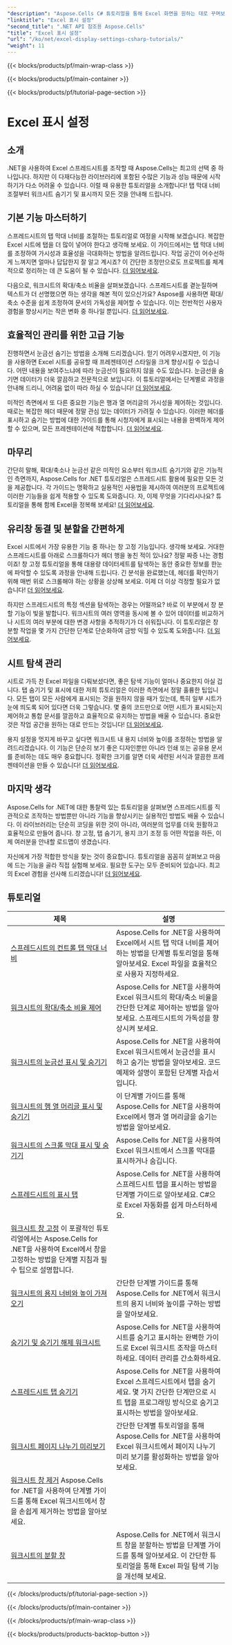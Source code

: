 ```yaml
---
"description": "Aspose.Cells C# 튜토리얼을 통해 Excel 화면을 원하는 대로 꾸며보세요. 글꼴, 색상, 서식을 변경하고 매력적인 보고서를 만들어 보세요."
"linktitle": "Excel 표시 설정"
"second_title": ".NET API 참조용 Aspose.Cells"
"title": "Excel 표시 설정"
"url": "/ko/net/excel-display-settings-csharp-tutorials/"
"weight": 11
---
```


{{< blocks/products/pf/main-wrap-class >}}

{{< blocks/products/pf/main-container >}}

{{< blocks/products/pf/tutorial-page-section >}}

# Excel 표시 설정

## 소개

.NET을 사용하여 Excel 스프레드시트를 조작할 때 Aspose.Cells는 최고의 선택 중 하나입니다. 하지만 이 다재다능한 라이브러리에 포함된 수많은 기능과 성능 때문에 시작하기가 다소 어려울 수 있습니다. 이럴 때 유용한 튜토리얼을 소개합니다! 탭 막대 너비 조절부터 워크시트 숨기기 및 표시까지 모든 것을 안내해 드립니다.

## 기본 기능 마스터하기

스프레드시트의 탭 막대 너비를 조절하는 튜토리얼로 여정을 시작해 보겠습니다. 복잡한 Excel 시트에 탭을 더 많이 넣어야 한다고 생각해 보세요. 이 가이드에서는 탭 막대 너비를 조정하여 가시성과 효율성을 극대화하는 방법을 알려드립니다. 작업 공간이 어수선하게 느껴지면 얼마나 답답한지 잘 알고 계시죠? 이 간단한 조정만으로도 프로젝트를 체계적으로 정리하는 데 큰 도움이 될 수 있습니다. [더 읽어보세요](./control-tab-bar-width-of-spreadsheet/).

다음으로, 워크시트의 확대/축소 비율을 살펴보겠습니다. 스프레드시트를 곁눈질하며 텍스트가 더 선명했으면 하는 생각을 해본 적이 있으신가요? Aspose를 사용하면 확대/축소 수준을 쉽게 조정하여 문서의 가독성을 제어할 수 있습니다. 이는 전반적인 사용자 경험을 향상시키는 작은 변화 중 하나일 뿐입니다. [더 읽어보세요](./controll-zoom-factor-of-worksheet/). 

## 효율적인 관리를 위한 고급 기능

진행하면서 눈금선 숨기는 방법을 소개해 드리겠습니다. 믿기 어려우시겠지만, 이 기능을 사용하면 Excel 시트를 공유할 때 프레젠테이션 스타일을 크게 향상시킬 수 있습니다. 어떤 내용을 보여주느냐에 따라 눈금선이 필요하지 않을 수도 있습니다. 눈금선을 숨기면 데이터가 더욱 깔끔하고 전문적으로 보입니다. 이 튜토리얼에서는 단계별로 과정을 안내해 드리니, 어려움 없이 따라 하실 수 있습니다! [더 읽어보세요](./display-and-hide-gridlines-of-worksheet/).

미적인 측면에서 또 다른 중요한 기능은 행과 열 머리글의 가시성을 제어하는 것입니다. 때로는 복잡한 헤더 때문에 정말 관심 있는 데이터가 가려질 수 있습니다. 이러한 헤더를 표시하고 숨기는 방법에 대한 가이드를 통해 시청자에게 표시되는 내용을 완벽하게 제어할 수 있으며, 모든 프레젠테이션에 적합합니다. [더 읽어보세요](./display-and-hide-row-column-headers-of-worksheet/).

## 마무리

간단히 말해, 확대/축소나 눈금선 같은 미적인 요소부터 워크시트 숨기기와 같은 기능적인 측면까지, Aspose.Cells for .NET 튜토리얼은 스프레드시트 활용에 필요한 모든 것을 제공합니다. 각 가이드는 명확하고 실용적인 사용법을 제시하여 여러분의 프로젝트에 이러한 기능들을 쉽게 적용할 수 있도록 도와줍니다. 자, 이제 무엇을 기다리시나요? 튜토리얼을 통해 함께 Excel을 정복해 보세요! [더 읽어보세요](./hide-and-unhide-worksheet/).

## 유리창 동결 및 분할을 간편하게

Excel 시트에서 가장 유용한 기능 중 하나는 창 고정 기능입니다. 생각해 보세요. 거대한 스프레드시트를 아래로 스크롤하다가 헤더 행을 놓친 적이 있나요? 정말 짜증 나는 경험이죠! 창 고정 튜토리얼을 통해 대용량 데이터세트를 탐색하는 동안 중요한 정보를 한눈에 파악할 수 있도록 과정을 안내해 드립니다. 긴 분석을 완료했는데, 헤더를 확인하기 위해 매번 위로 스크롤해야 하는 상황을 상상해 보세요. 이제 더 이상 걱정할 필요가 없습니다! [더 읽어보세요](./freeze-panes-of-worksheet/).

하지만 스프레드시트의 특정 섹션을 탐색하는 경우는 어떨까요? 바로 이 부분에서 창 분할 기능이 빛을 발합니다. 워크시트의 여러 영역을 동시에 볼 수 있어 데이터를 비교하거나 시트의 여러 부분에 대한 변경 사항을 추적하기가 더 쉬워집니다. 이 튜토리얼은 창 분할 작업을 몇 가지 간단한 단계로 단순화하여 금방 익힐 수 있도록 도와줍니다. [더 읽어보세요](./split-panes-of-worksheet/).

## 시트 탐색 관리

시트로 가득 찬 Excel 파일을 다뤄보셨다면, 좋은 탐색 기능이 얼마나 중요한지 아실 겁니다. 탭 숨기기 및 표시에 대한 저희 튜토리얼은 이러한 측면에서 정말 훌륭한 팁입니다. 모든 탭이 모든 사람에게 표시되는 것을 원하지 않을 때가 있는데, 특히 일부 시트가 눈에 띄도록 되어 있다면 더욱 그렇습니다. 몇 줄의 코드만으로 어떤 시트가 표시되는지 제어하고 통합 문서를 깔끔하고 효율적으로 유지하는 방법을 배울 수 있습니다. 중요한 것은 작업 공간을 원하는 대로 만드는 것입니다! [더 읽어보세요](./hide-tabs-of-spreadsheet/).

용지 설정을 멋지게 바꾸고 싶다면 워크시트 내 용지 너비와 높이를 조정하는 방법을 알려드리겠습니다. 이 기능은 단순히 보기 좋은 디자인뿐만 아니라 인쇄 또는 공유용 문서를 준비하는 데도 매우 중요합니다. 정확한 크기를 알면 더욱 세련된 서식과 깔끔한 프레젠테이션을 만들 수 있습니다! [더 읽어보세요](./get-paper-width-and-height-of-worksheet/).

## 마지막 생각

Aspose.Cells for .NET에 대한 통찰력 있는 튜토리얼을 살펴보면 스프레드시트를 직관적으로 조작하는 방법뿐만 아니라 기능을 향상시키는 실용적인 방법도 배울 수 있습니다. 이 라이브러리는 단순히 코딩을 위한 것이 아니라, 여러분의 업무를 더욱 원활하고 효율적으로 만들어 줍니다. 창 고정, 탭 숨기기, 용지 크기 조정 등 어떤 작업을 하든, 이제 여러분을 안내할 로드맵이 생겼습니다.

자신에게 가장 적합한 방식을 찾는 것이 중요합니다. 튜토리얼을 꼼꼼히 살펴보고 마음에 드는 기능을 골라 직접 실험해 보세요. 필요한 도구는 모두 준비되어 있습니다. 최고의 Excel 경험을 선사해 드리겠습니다! [더 읽어보세요](./page-break-preview-of-worksheet/).

## 튜토리얼 
| 제목 | 설명 |
| --- | --- |
| [스프레드시트의 컨트롤 탭 막대 너비](./control-tab-bar-width-of-spreadsheet/) | Aspose.Cells for .NET을 사용하여 Excel에서 시트 탭 막대 너비를 제어하는 방법을 단계별 튜토리얼을 통해 알아보세요. Excel 파일을 효율적으로 사용자 지정하세요. |  
| [워크시트의 확대/축소 비율 제어](./controll-zoom-factor-of-worksheet/) | Aspose.Cells for .NET을 사용하여 Excel 워크시트의 확대/축소 비율을 간단한 단계로 제어하는 방법을 알아보세요. 스프레드시트의 가독성을 향상시켜 보세요. |  
| [워크시트의 눈금선 표시 및 숨기기](./display-and-hide-gridlines-of-worksheet/) | Aspose.Cells for .NET을 사용하여 Excel 워크시트에서 눈금선을 표시하고 숨기는 방법을 알아보세요. 코드 예제와 설명이 포함된 단계별 자습서입니다. |  
| [워크시트의 행 열 머리글 표시 및 숨기기](./display-and-hide-row-column-headers-of-worksheet/) | 이 단계별 가이드를 통해 Aspose.Cells for .NET을 사용하여 Excel에서 행과 열 머리글을 숨기는 방법을 알아보세요. |  
| [워크시트의 스크롤 막대 표시 및 숨기기](./display-and-hide-scroll-bars-of-worksheet/) | Aspose.Cells for .NET을 사용하여 Excel 워크시트에서 스크롤 막대를 표시하거나 숨깁니다. |  
| [스프레드시트의 표시 탭](./display-tab-of-spreadsheet/) | Aspose.Cells for .NET을 사용하여 스프레드시트 탭을 표시하는 방법을 단계별 가이드로 알아보세요. C#으로 Excel 자동화를 쉽게 마스터하세요. |  
| [워크시트 창 고정](./freeze-panes-of-worksheet/) 이 포괄적인 튜토리얼에서는 Aspose.Cells for .NET을 사용하여 Excel에서 창을 고정하는 방법을 단계별 지침과 필수 팁으로 설명합니다. |  
| [워크시트의 용지 너비와 높이 가져오기](./get-paper-width-and-height-of-worksheet/) | 간단한 단계별 가이드를 통해 Aspose.Cells for .NET에서 워크시트의 용지 너비와 높이를 구하는 방법을 알아보세요. |  
| [숨기기 및 숨기기 해제 워크시트](./hide-and-unhide-worksheet/) | Aspose.Cells for .NET을 사용하여 시트를 숨기고 표시하는 완벽한 가이드로 Excel 워크시트 조작을 마스터하세요. 데이터 관리를 간소화하세요. |  
| [스프레드시트 탭 숨기기](./hide-tabs-of-spreadsheet/) | Aspose.Cells for .NET을 사용하여 Excel 스프레드시트에서 탭을 숨기세요. 몇 가지 간단한 단계만으로 시트 탭을 프로그래밍 방식으로 숨기고 표시하는 방법을 알아보세요. |  
| [워크시트 페이지 나누기 미리보기](./page-break-preview-of-worksheet/) | 간단한 단계별 튜토리얼을 통해 Aspose.Cells for .NET을 사용하여 Excel 워크시트에서 페이지 나누기 미리 보기를 활성화하는 방법을 알아보세요. |  
| [워크시트 창 제거](./remove-panes-of-worksheet/) Aspose.Cells for .NET을 사용하여 단계별 가이드를 통해 Excel 워크시트에서 창을 손쉽게 제거하는 방법을 알아보세요. |  
| [워크시트의 분할 창](./split-panes-of-worksheet/) | Aspose.Cells for .NET에서 워크시트 창을 분할하는 방법을 단계별 가이드를 통해 알아보세요. 이 간단한 튜토리얼을 통해 Excel 파일 탐색 기능을 개선해 보세요. |  

{{< /blocks/products/pf/tutorial-page-section >}}

{{< /blocks/products/pf/main-container >}}

{{< /blocks/products/pf/main-wrap-class >}}

{{< blocks/products/products-backtop-button >}}